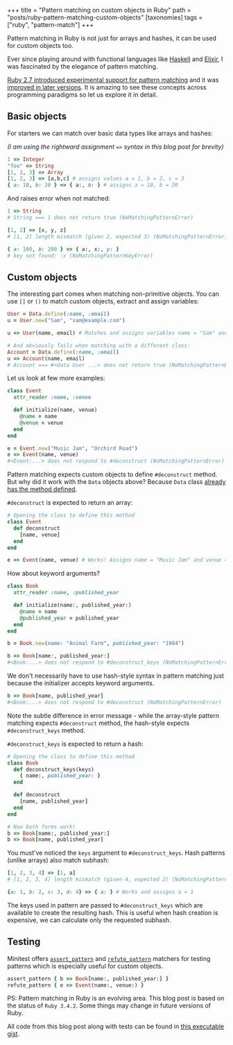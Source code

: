 +++
title = "Pattern matching on custom objects in Ruby"
path = "posts/ruby-pattern-matching-custom-objects"
[taxonomies]
tags = ["ruby", "pattern-match"]
+++

Pattern matching in Ruby is not just for arrays and hashes, it can be used for custom objects too.

<!-- more -->

Ever since playing around with functional languages like [Haskell][8] and [Elixir][9], I was fascinated by the elegance of pattern matching.

[Ruby 2.7 introduced experimental support for pattern matching][1] and it was [improved in later versions][4].
It is amazing to see these concepts across programming paradigms so let us explore it in detail.

## Basic objects

For starters we can match over basic data types like arrays and hashes:

_(I am using the rightward assignment `=>` syntax in this blog post for brevity)_

```ruby
1 => Integer
"foo" => String
[1, 2, 3] => Array
[1, 2, 3] => [a,b,c] # assigns values a = 1, b = 2, c = 3
{ a: 10, b: 20 } => { a:, b: } # assigns a = 10, b = 20
```

And raises error when not matched:

```ruby
1 => String
# String === 1 does not return true (NoMatchingPatternError)

[1, 2] => [x, y, z]
# [1, 2] length mismatch (given 2, expected 3) (NoMatchingPatternError)

{ a: 100, b: 200 } => { a:, x:, y: }
# key not found: :x (NoMatchingPatternKeyError)
```


## Custom objects

The interesting part comes when matching non-primitive objects.
You can use `[]` or `()` to match custom objects, extract and assign variables:

```ruby
User = Data.define(:name, :email)
u = User.new("Sam", "sam@example.com")

u => User(name, email) # Matches and assigns variables name = "Sam" and email = "sam@example.com"

# And obviously fails when matching with a different class:
Account = Data.define(:name, :email)
u => Account(name, email)
# Account === #<data User ...> does not return true (NoMatchingPatternError)
```

Let us look at few more examples:

```ruby
class Event
  attr_reader :name, :venue

  def initialize(name, venue)
    @name = name
    @venue = venue
  end
end

e = Event.new("Music Jam", "Orchird Road")
e => Event(name, venue)
#<Event:...> does not respond to #deconstruct (NoMatchingPatternError)
```

Pattern matching expects custom objects to define `#deconstruct` method. But why did it work with the `Data` objects above? Because `Data` class [already has the method defined][3].

`#deconstruct` is expected to return an array:

```ruby
# Opening the class to define this method
class Event
  def deconstruct
    [name, venue]
  end
end

e => Event(name, venue) # Works! Assigns name = "Music Jam" and venue = "Orchid Road"
```

How about keyword arguments?

```ruby
class Book
  attr_reader :name, :published_year

  def initialize(name:, published_year:)
    @name = name
    @published_year = published_year
  end
end

b = Book.new(name: "Animal Farm", published_year: "1984")

b => Book[name:, published_year:]
#<Book:...> does not respond to #deconstruct_keys (NoMatchingPatternError)
```

We don't necessarily have to use hash-style syntax in pattern matching just because the initializer accepts keyword arguments.

```ruby
b => Book[name, published_year]
#<Book:...> does not respond to #deconstruct (NoMatchingPatternError)
```

Note the subtle difference in error message - while the array-style pattern matching expects `#deconstruct` method, the hash-style expects `#deconstruct_keys` method.

`#deconstruct_keys` is expected to return a hash:

```ruby
# Opening the class to define this method
class Book
  def deconstruct_keys(keys)
    { name:, published_year: }
  end

  def deconstruct
    [name, published_year]
  end
end

# Now both forms work!
b => Book[name:, published_year:]
b => Book[name, published_year]
```

You must've noticed the `keys` argument to `#deconstruct_keys`. Hash patterns (unlike arrays) also match subhash:

```ruby
[1, 2, 3, 4] => [1, a]
# [1, 2, 3, 4] length mismatch (given 4, expected 2) (NoMatchingPatternError)

{a: 1, b: 2, c: 3, d: 4} => { a: } # Works and assigns a = 1
```

The keys used in pattern are passed to `#deconstruct_keys` which are available to create the resulting hash.
This is useful when hash creation is expensive, we can calculate only the requested subhash.

## Testing

Minitest offers [`assert_pattern`][6] and [`refute_pattern`][7] matchers for testing patterns which is especially useful for custom objects.

```ruby
assert_pattern { b => Book[name:, published_year:] }
refute_pattern { e => Event(name:, venue:) }
```

PS: Pattern matching in Ruby is an evolving area. This blog post is based on the status of `Ruby 3.4.2`. Some things may change in future versions of Ruby.

All code from this blog post along with tests can be found in [this executable gist][5].

[1]: https://www.ruby-lang.org/en/news/2019/12/25/ruby-2-7-0-released/
[2]: https://docs.ruby-lang.org/en/3.4/syntax/pattern_matching_rdoc.html
[3]: https://docs.ruby-lang.org/en/3.4/Data.html#method-i-deconstruct
[4]: https://rubyreferences.github.io/rubychanges/evolution.html#pattern-matching
[5]: https://gist.github.com/tejasbubane/365b290fdd91d21da9081d8f7b493a8b
[6]: https://www.rubydoc.info/gems/minitest/Minitest/Assertions#assert_pattern-instance_method
[7]: https://www.rubydoc.info/gems/minitest/Minitest/Assertions#refute_pattern-instance_method
[8]: https://github.com/tejasbubane/haskell-book-code
[9]: https://github.com/tejasbubane/adventofcode-2021
